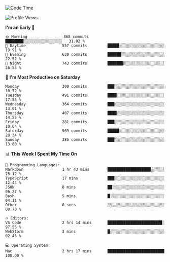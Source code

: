 <!--START_SECTION:waka-->
![Code Time](http://img.shields.io/badge/Code%20Time-1%2C887%20hrs%2028%20mins-blue)

![Profile Views](http://img.shields.io/badge/Profile%20Views-0-blue)

**I'm an Early 🐤** 

```text
🌞 Morning                868 commits         ████████░░░░░░░░░░░░░░░░░   31.02 % 
🌆 Daytime                557 commits         █████░░░░░░░░░░░░░░░░░░░░   19.91 % 
🌃 Evening                630 commits         ██████░░░░░░░░░░░░░░░░░░░   22.52 % 
🌙 Night                  743 commits         ███████░░░░░░░░░░░░░░░░░░   26.55 % 
```
📅 **I'm Most Productive on Saturday** 

```text
Monday                   300 commits         ███░░░░░░░░░░░░░░░░░░░░░░   10.72 % 
Tuesday                  491 commits         ████░░░░░░░░░░░░░░░░░░░░░   17.55 % 
Wednesday                364 commits         ███░░░░░░░░░░░░░░░░░░░░░░   13.01 % 
Thursday                 407 commits         ████░░░░░░░░░░░░░░░░░░░░░   14.55 % 
Friday                   281 commits         ███░░░░░░░░░░░░░░░░░░░░░░   10.04 % 
Saturday                 569 commits         █████░░░░░░░░░░░░░░░░░░░░   20.34 % 
Sunday                   386 commits         ███░░░░░░░░░░░░░░░░░░░░░░   13.80 % 
```


📊 **This Week I Spent My Time On** 

```text
💬 Programming Languages: 
Markdown                 1 hr 43 mins        ███████████████████░░░░░░   75.12 % 
TypeScript               17 mins             ███░░░░░░░░░░░░░░░░░░░░░░   12.44 % 
JSON                     8 mins              ██░░░░░░░░░░░░░░░░░░░░░░░   06.27 % 
Bash                     5 mins              █░░░░░░░░░░░░░░░░░░░░░░░░   04.11 % 
Other                    0 secs              ░░░░░░░░░░░░░░░░░░░░░░░░░   00.70 % 

🔥 Editors: 
VS Code                  2 hrs 14 mins       ████████████████████████░   97.55 % 
WebStorm                 3 mins              █░░░░░░░░░░░░░░░░░░░░░░░░   02.45 % 

💻 Operating System: 
Mac                      2 hrs 17 mins       █████████████████████████   100.00 % 
```


<!--END_SECTION:waka-->
